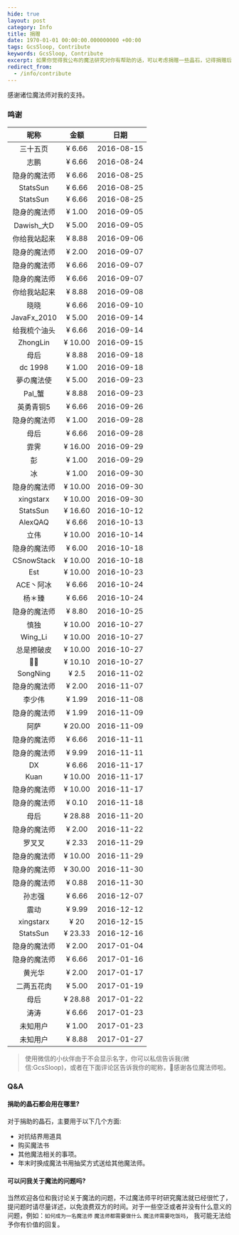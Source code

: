 ```yaml
---
hide: true
layout: post
category: Info
title: 捐赠
date: 1970-01-01 00:00:00.000000000 +00:00
tags: GcsSloop, Contribute
keywords: GcsSloop, Contribute
excerpt: 如果你觉得我公布的魔法研究对你有帮助的话，可以考虑捐赠一些晶石，记得捐赠后在留言板下面写上您的姓名或者昵称，以及可以在社交网络上找到的链接，以便将您添加到捐赠列表。
redirect_from:
  - /info/contribute
---
```


感谢诸位魔法师对我的支持。

### 鸣谢

|     昵称      |    金额    |     日期     |
| :---------: | :------: | :--------: |
|    三十五页     |  ¥ 6.66  | 2016-08-15 |
|     志鹏      |  ¥ 6.66  | 2016-08-24 |
|   隐身的魔法师    |  ¥ 6.66  | 2016-08-25 |
|  StatsSun   |  ¥ 6.66  | 2016-08-25 |
|  StatsSun   |  ¥ 6.66  | 2016-08-25 |
|   隐身的魔法师    |  ¥ 1.00  | 2016-09-05 |
|  Dawish_大D  |  ¥ 5.00  | 2016-09-05 |
|   你给我站起来    |  ¥ 8.88  | 2016-09-06 |
|   隐身的魔法师    |  ¥ 2.00  | 2016-09-07 |
|   隐身的魔法师    |  ¥ 6.66  | 2016-09-07 |
|   隐身的魔法师    |  ¥ 6.66  | 2016-09-07 |
|   你给我站起来    |  ¥ 8.88  | 2016-09-08 |
|     晓晓      |  ¥ 6.66  | 2016-09-10 |
| JavaFx_2010 |  ¥ 5.00  | 2016-09-14 |
|   给我梳个油头    |  ¥ 6.66  | 2016-09-14 |
|  ZhongLin   | ¥ 10.00  | 2016-09-15 |
|     母后      |  ¥ 8.88  | 2016-09-18 |
|   dc 1998   |  ¥ 1.00  | 2016-09-18 |
|    夢の魔法使    |  ¥ 5.00  | 2016-09-23 |
|    Pal_蟹    |  ¥ 8.88  | 2016-09-23 |
|    英勇青铜5    |  ¥ 6.66  | 2016-09-26 |
|   隐身的魔法师    |  ¥ 1.00  | 2016-09-28 |
|     母后      |  ¥ 6.66  | 2016-09-28 |
|     霏霁      | ¥ 16.00  | 2016-09-29 |
|      彭      |  ¥ 1.00  | 2016-09-29 |
|      冰      |  ¥ 1.00  | 2016-09-30 |
|   隐身的魔法师    | ¥ 10.00  | 2016-09-30 |
|  xingstarx  | ¥ 10.00  | 2016-09-30 |
|  StatsSun   | ¥ 16.60  | 2016-10-12 |
|   AlexQAQ   |  ¥ 6.66  | 2016-10-13 |
|     立伟      | ¥ 10.00  | 2016-10-14 |
|   隐身的魔法师    |  ¥ 6.00  | 2016-10-18 |
| CSnowStack  | ¥ 10.00  | 2016-10-18 |
|     Est     | ¥ 10.00  | 2016-10-23 |
|   ACE丶阿冰    |  ¥ 6.66  | 2016-10-24 |
|     杨＊臻     |  ¥ 6.66  | 2016-10-24 |
|   隐身的魔法师    |  ¥ 8.80  | 2016-10-25 |
|     慎独      | ¥ 10.00  | 2016-10-27 |
|   Wing_Li   | ¥ 10.00  | 2016-10-27 |
|    总是擦破皮    | ¥ 10.00  | 2016-10-27 |
|    🌱🌱     | ¥ 10.10  | 2016-10-27 |
|  SongNing   |  ¥ 2.5   | 2016-11-02 |
|   隐身的魔法师    |  ¥ 2.00  | 2016-11-07 |
|     李少伟     |  ¥ 1.99  | 2016-11-08 |
|   隐身的魔法师    |  ¥ 1.99  | 2016-11-09 |
|     阿萨      | ¥ 20.00  | 2016-11-09 |
|   隐身的魔法师    |  ¥ 6.66  | 2016-11-11 |
|   隐身的魔法师    |  ¥ 9.99  | 2016-11-11 |
|     DX      |  ¥ 6.66  | 2016-11-17 |
|    Kuan     | ¥ 10.00  | 2016-11-17 |
|   隐身的魔法师    | ¥ 10.00  | 2016-11-17 |
|   隐身的魔法师    |  ¥ 0.10  | 2016-11-18 |
|     母后      | ¥ 28.88  | 2016-11-20 |
|   隐身的魔法师    |  ¥ 2.00  | 2016-11-22 |
|     罗叉叉     |  ¥ 2.33  | 2016-11-29 |
|   隐身的魔法师    | ¥ 10.00  | 2016-11-29 |
|   隐身的魔法师    | ¥ 30.00  | 2016-11-30 |
|   隐身的魔法师    |  ¥ 0.88  | 2016-11-30 |
|     孙志强     |  ¥ 6.66  | 2016-12-07 |
|     震动      |  ¥ 9.99  | 2016-12-12 |
|  xingstarx  |   ¥ 20   | 2016-12-15 |
|  StatsSun   | ¥ 23.33  | 2016-12-16 |
|   隐身的魔法师    |  ¥ 2.00  | 2017-01-04 |
|   隐身的魔法师    |  ¥ 6.66  | 2017-01-16 |
|     黄光华     |  ¥ 2.00  | 2017-01-17 |
|    二两五花肉    |  ¥ 5.00  | 2017-01-19 |
|     母后      | ¥  28.88 | 2017-01-22 |
|     涛涛      |  ¥ 6.66  | 2017-01-23 |
|    未知用户     |  ¥ 1.00  | 2017-01-23 |
|    未知用户     |  ¥ 8.88  | 2017-01-27 |



>使用微信的小伙伴由于不会显示名字，你可以私信告诉我(微信:GcsSloop)，或者在下面评论区告诉我你的昵称，🙏感谢各位魔法师啦。



### Q&A

#### 捐助的晶石都会用在哪里?

对于捐助的晶石，主要用于以下几个方面:

* 对抗结界用道具
* 购买魔法书
* 其他魔法相关的事项。
* 年末时换成魔法书用抽奖方式送给其他魔法师。



#### 可以问我关于魔法的问题吗?

当然欢迎各位和我讨论关于魔法的问题，不过魔法师平时研究魔法就已经很忙了，提问题时请尽量详述，以免浪费双方的时间。对于一些空泛或者并没有什么意义的问题，例如：`如何成为一名魔法师` `魔法师都需要做什么` `魔法师需要吃饭吗`， 我可能无法给予你有价值的回复。

